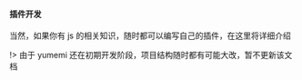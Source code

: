#### 插件开发 <!-- {docsify-ignore} -->

当然，如果你有 js 的相关知识，随时都可以编写自己的插件，在这里将详细介绍

!> 由于 yumemi 还在初期开发阶段，项目结构随时都有可能大改，暂不更新该文档